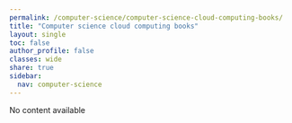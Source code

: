 ```yaml
---
permalink: /computer-science/computer-science-cloud-computing-books/
title: "Computer science cloud computing books"
layout: single
toc: false
author_profile: false
classes: wide
share: true
sidebar:
  nav: computer-science
---
```


No content available